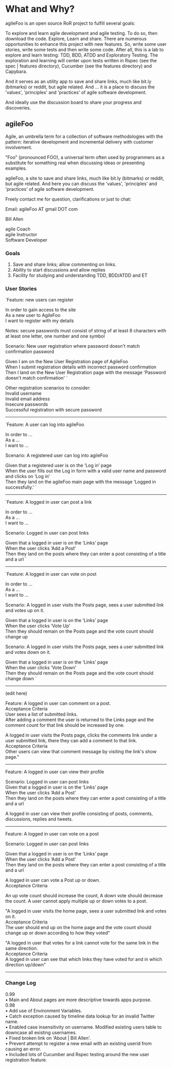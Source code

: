 # What and Why?   

agileFoo is an open source RoR project to fulfill several goals:   

To explore and learn agile development and agile testing. To do so, then download the code. Explore, Learn and share. There are numerous opportunities to enhance this project with new features. So, write some user stories, write some tests and then write some code. After all, this is a lab to explore and learn testing: TDD, BDD, ATDD and Exploratory Testing. The exploration and learning will center upon tests written in Rspec (see the spec | features directory), Cucumber (see the features directory) and Capybara.   

And it serves as an utility app to save and share links, much like bit.ly (bitmarks) or reddit, but agile related. And ... it is a place to discuss the 'values', 'principles' and 'practices' of agile software development.

And ideally use the discussion board to share your progress and discoveries.

## agileFoo

Agile, an umbrella term for a collection of software methodologies with the pattern: iterative development and incremental delivery with customer involvement.

"Foo" (pronounced FOO), a universal term often used by programmers as a substitute for something real when discussing ideas or presenting examples. 

agileFoo, a site to save and share links, much like bit.ly (bitmarks) or reddit, but agile related. And here you can discuss the 'values', 'principles' and 'practices' of agile software development.

Freely contact me for question, clarifications or just to chat:

Email:  agileFoo AT gmail DOT com

Bill Allen

agile Coach   
agile Instructor   
Software Developer

### Goals

1. Save and share links; allow commenting on links.
2. Ability to start discussions and allow replies
3. Facility for studying and understanding TDD, BDD/ATDD and ET


### User Stories

`Feature: new users can register 

In order to gain access to the site   
As a new user to AgileFoo    
I want to register with my details


Notes: secure passwords must consist of string of at least 8 characters with at least one letter, one number and one symbol

Scenario: New user registration where password doesn't match confirmation password

Given I am on the New User Registration page of AgileFoo   
When I submit registration details with incorrect password confirmation   
Then I land on the New User Registration page with the message 'Password doesn't match confirmation'   `

Other registration scenarios to consider:  
Invalid username  
Invalid email address   
Insecure passwords  
Successful registration with secure password  

- - -

`Feature: A user can log into agileFoo 

In order to ...   
As a ...    
I want to ...

Scenario: A registered user can log into agileFoo  

Given that a registered user is on the ‘Log in’ page  
When the user fills out the Log in form with a valid user name and password and clicks on ‘Log in’   
Then they land on the agileFoo main page with the message ‘Logged in successfully.’  `

- - -

`Feature: A logged in user can post a link   

In order to ...   
As a ...    
I want to ...

Scenario: Logged in user can post links   

Given that a logged in user is on the ‘Links’ page  
When the user clicks ‘Add a Post’    
Then they land on the posts where they can enter a post consisting of a title and a url  `

- - -

`Feature: A logged in user can vote on post   

In order to ...   
As a ...    
I want to ...

Scenario: A logged in user visits the Posts page, sees a user submitted link and votes up on it.  

Given that a logged in user is on the ‘Links’ page  
When the user clicks ‘Vote Up’    
Then they should remain on the Posts page and the vote count should change up    

Scenario: A logged in user visits the Posts page, sees a user submitted link and votes down on it.  

Given that a logged in user is on the ‘Links’ page  
When the user clicks ‘Vote Down’    
Then they should remain on the Posts page and the vote count should change down    `

- - -
(edit here)   

Feature: A logged in user can comment on a post.  
Acceptance Criteria  
User sees a list of submitted links.  
After adding a comment the user is returned to the Links page and the comment count for that link should be increased by one.   

A logged in user visits the Posts page, clicks the comments link under a user submitted link, there they can add a comment to that link.   
Acceptance Criteria  
Other users can view that comment message by visiting the link's show page."  
- - -

Feature: A logged in user can view their profile   

Scenario: Logged in user can post links   
Given that a logged in user is on the ‘Links’ page  
When the user clicks ‘Add a Post’    
Then they land on the posts where they can enter a post consisting of a title and a url  

A logged in user can view their profile consisting of posts, comments, discussions, replies and tweets.  
- - -

Feature: A logged in user can vote on a post   

Scenario: Logged in user can post links   

Given that a logged in user is on the ‘Links’ page  
When the user clicks ‘Add a Post’    
Then they land on the posts where they can enter a post consisting of a title and a url  

A logged in user can vote a Post up or down.  
Acceptance Criteria  

An up vote count should increase the count, A down vote should decrease the count. A user cannot apply multiple up or down votes to a post.   

"A logged in user visits the home page, sees a user submitted link and votes on it.  
Acceptance Criteria  
The user should end up on the home page and the vote count should change up or down according to how they voted"  

"A logged in user that votes for a link cannot vote for the same link in the same direction.   
Acceptance Criteria  
A logged in user can see that which links they have voted for and in which direction up/down"  

- - -

### Change Log

0.99  
•     Main and About pages are more descriptive towards apps purpose.   
0.98  
•     Add use of Environment Variables.   
•     Catch exception caused by timeline data lookup for an invalid Twitter name.   
•     Enabled case insensitivity on username. Modified existing users table to downcase all existing usernames.   
•     Fixed broken link on 'About | Bill Allen'.   
•     Prevent attempt to register a new email with an existing userid from causing an error.   
•     Included lots of Cucumber and Rspec testing around the new user registration feature.   
